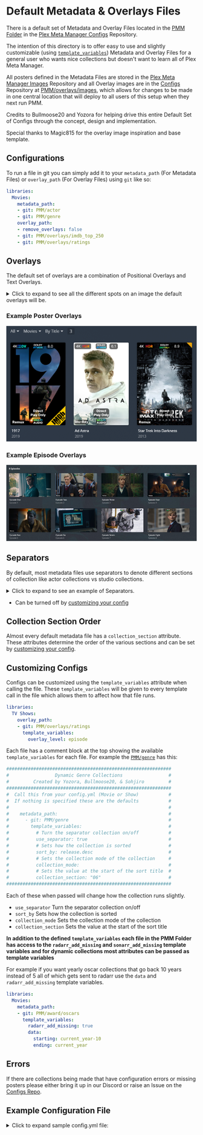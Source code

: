 # Default Metadata & Overlays Files

There is a default set of Metadata and Overlay Files located in the [PMM Folder](https://github.com/meisnate12/Plex-Meta-Manager-Configs/tree/master/PMM) in the [Plex Meta Manager Configs](https://github.com/meisnate12/Plex-Meta-Manager-Configs) Repository.

The intention of this directory is to offer easy to use and slightly customizable (using [`template_variables`](../../config/paths.md#template-variables)) Metadata and Overlay Files for a general user who wants nice collections but doesn't want to learn all of Plex Meta Manager.

All posters defined in the Metadata Files are stored in the [Plex Meta Manager Images](https://github.com/meisnate12/Plex-Meta-Manager-Images) Repository and all Overlay images are in the [Configs](https://github.com/meisnate12/Plex-Meta-Manager-Configs) Repository at [PMM/overlays/images](https://github.com/meisnate12/Plex-Meta-Manager-Configs/tree/master/PMM/overlays/images), which allows for changes to be made in one central location that will deploy to all users of this setup when they next run PMM.

Credits to Bullmoose20 and Yozora for helping drive this entire Default Set of Configs through the concept, design and implementation.

Special thanks to Magic815 for the overlay image inspiration and base template.

## Configurations

To run a file in git you can simply add it to your `metadata_path` (For Metadata Files) or `overlay_path` (For Overlay Files) using `git` like so:

```yaml
libraries:
  Movies:
    metadata_path:
    - git: PMM/actor
    - git: PMM/genre
    overlay_path:
    - remove_overlays: false
    - git: PMM/overlays/imdb_top_250
    - git: PMM/overlays/ratings
```

## Overlays

The default set of overlays are a combination of Positional Overlays and Text Overlays.

<details>
  <summary>Click to expand to see all the different spots on an image the default overlays will be.</summary>

   ![](overlays.png)

</details>

### Example Poster Overlays

![](movie-overlays.png)


### Example Episode Overlays

![](episode-overlays.png)

## Separators

By default, most metadata files use separators to denote different sections of collection like actor collections vs studio collections.

<details>
  <summary>Click to expand to see an example of Separators.</summary>

   ![](separators.jpg)

</details>

* Can  be turned off by [customizing your config](#customizing-configs)

## Collection Section Order

Almost every default metadata file has a `collection_section` attribute. These attributes determine the order of the various sections and can be set by [customizing your config](#customizing-configs).

## Customizing Configs

Configs can be customized using the `template_variables` attribute when calling the file. These `template_variables` will be given to every template call in the file which allows them to affect how that file runs.

```yaml
libraries:
  TV Shows:
    overlay_path:
    - git: PMM/overlays/ratings
      template_variables:
        overlay_level: episode
```

Each file has a comment block at the top showing the available `template_variables` for each file. For example the [`PMM/genre`](https://github.com/meisnate12/Plex-Meta-Manager-Configs/blob/master/PMM/genre.yml) has this:

```yaml
#############################################################
#                 Dynamic Genre Collections                 #
#         Created by Yozora, Bullmoose20, & Sohjiro         #
#############################################################
#  Call this from your config.yml (Movie or Show)           #
#  If nothing is specified these are the defaults           #
#                                                           #
#    metadata_path:                                         #
#      - git: PMM/genre                                     #
#        template_variables:                                #
#          # Turn the separator collection on/off           #
#          use_separator: true                              #
#          # Sets how the collection is sorted              #
#          sort_by: release.desc                            #
#          # Sets the collection mode of the collection     #
#          collection_mode:                                 #
#          # Sets the value at the start of the sort title  #
#          collection_section: "06"                         #
#############################################################
```
 
Each of these when passed will change how the collection runs slightly. 
* `use_separator` Turn the separator collection on/off
* `sort_by` Sets how the collection is sorted
* `collection_mode` Sets the collection mode of the collection 
* `collection_section` Sets the value at the start of the sort title

**In addition to the defined `template_variables` each file in the PMM Folder has access to the `radarr_add_missing` and `sonarr_add_missing` template variables and for dynamic collections most attributes can be passed as template variables**

For example if you want yearly oscar collections that go back 10 years instead of 5 all of which gets sent to radarr use the `data` and `radarr_add_missing` template variables.

```yaml
libraries:
  Movies:
    metadata_path:
    - git: PMM/award/oscars
      template_variables:
        radarr_add_missing: true
        data:
          starting: current_year-10
          ending: current_year
```

## Errors

If there are collections being made that have configuration errors or missing posters please either bring it up in our Discord or raise an Issue on the [Configs Repo](https://github.com/meisnate12/Plex-Meta-Manager-Configs/issues/new/choose). 

## Example Configuration File

<details>
  <summary>Click to expand sample config.yml file:</summary>

```yaml
libraries:
  Movies:
    metadata_path:
    - git: PMM/award/bafta
    - git: PMM/award/cannes
    - git: PMM/award/choice
    - git: PMM/award/golden
    - git: PMM/award/oscars
    - git: PMM/award/other
    - git: PMM/award/spirit
    - git: PMM/award/sundance
    - git: PMM/chart/anilist
    - git: PMM/chart/basic
    - git: PMM/chart/imdb
    - git: PMM/chart/myanimelist
    - git: PMM/chart/other
    - git: PMM/chart/tautulli
    - git: PMM/chart/tmdb
    - git: PMM/chart/trakt
    - git: PMM/actor
    - git: PMM/audio_language
    - git: PMM/movie/content_rating_us           # Choose content_rating_uk or content_rating_us
    - git: PMM/genre
    - git: PMM/resolution_standards              # Choose resolution_standards or resolution
    - git: PMM/studio
    - git: PMM/subtitle_language
    - git: PMM/year
    - git: PMM/movie/country
    - git: PMM/movie/decade
    - git: PMM/movie/director
    - git: PMM/movie/franchise
    - git: PMM/movie/universe
    - git: PMM/movie/producer
    - git: PMM/movie/seasonal
    - git: PMM/movie/streaming
    - git: PMM/movie/writer
    overlay_path:
    - remove_overlays: false
    - git: PMM/overlays/audio_codec
    - git: PMM/overlays/audio_language
    - git: PMM/overlays/direct_play
    - git: PMM/overlays/imdb_top_250
    - git: PMM/overlays/ratings
    - git: PMM/overlays/resolution
    - git: PMM/overlays/special_release
    - git: PMM/overlays/streaming
    - git: PMM/overlays/video_format
  TV Shows:
    metadata_path:
    - git: PMM/award/choice
    - git: PMM/award/golden
    - git: PMM/award/emmy
    - git: PMM/chart/anilist
    - git: PMM/chart/basic
    - git: PMM/chart/imdb
    - git: PMM/chart/myanimelist
    - git: PMM/chart/other
    - git: PMM/chart/tautulli
    - git: PMM/chart/tmdb
    - git: PMM/chart/trakt
    - git: PMM/actor
    - git: PMM/audio_language
    - git: PMM/show/content_rating_us            # Choose content_rating_uk or content_rating_us
    - git: PMM/genre
    - git: PMM/resolution_standards              # Choose resolution_standards or resolution
    - git: PMM/studio
    - git: PMM/subtitle_language
    - git: PMM/year
    - git: PMM/show/country
    - git: PMM/show/decade
    - git: PMM/show/network
    - git: PMM/show/streaming
    overlay_path:
    - remove_overlays: false
    - git: PMM/overlays/audio_codec
    - git: PMM/overlays/audio_codec
      template_variables:
        overlay_level: episode
    - git: PMM/overlays/audio_codec
      template_variables:
        overlay_level: season
    - git: PMM/overlays/audio_language
    - git: PMM/overlays/audio_language
      template_variables:
        overlay_level: episode
    - git: PMM/overlays/audio_language
      template_variables:
        overlay_level: season
    - git: PMM/overlays/direct_play
    - git: PMM/overlays/direct_play
      template_variables:
        overlay_level: episode
    - git: PMM/overlays/direct_play
      template_variables:
        overlay_level: season
    - git: PMM/overlays/ratings
    - git: PMM/overlays/ratings
      template_variables:
        overlay_level: episode
    - git: PMM/overlays/ratings
      template_variables:
        overlay_level: season
    - git: PMM/overlays/resolution
    - git: PMM/overlays/resolution
      template_variables:
        overlay_level: episode
    - git: PMM/overlays/resolution
      template_variables:
        overlay_level: season
    - git: PMM/overlays/special_release
    - git: PMM/overlays/special_release
      template_variables:
        overlay_level: episode
    - git: PMM/overlays/special_release
      template_variables:
        overlay_level: season
    - git: PMM/overlays/streaming
    - git: PMM/overlays/streaming
      template_variables:
        overlay_level: episode
    - git: PMM/overlays/streaming
      template_variables:
        overlay_level: season
    - git: PMM/overlays/video_format
    - git: PMM/overlays/video_format
      template_variables:
        overlay_level: episode
    - git: PMM/overlays/video_format
      template_variables:
        overlay_level: season
playlist_files:
- git: PMM/playlist
```
</details>
